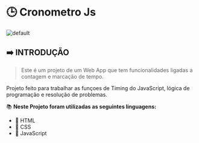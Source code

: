 # 🕒 Cronometro Js
![default](https://user-images.githubusercontent.com/33154125/153082547-3997b78e-661f-46d9-8f1f-e4c61945719a.png)

## ➡️ **INTRODUÇÃO**

>Este é um projeto de um Web App que tem funcionalidades ligadas a contagem e marcação de tempo.

Projeto feito para trabalhar as funçoes de Timing do JavaScript, lógica de programação e resolução de problemas.

 📚 **Neste Projeto foram utilizadas as seguintes linguagens:**
 
 - 📙 HTML
 - 📘 CSS
 - 📒 JavaScript

